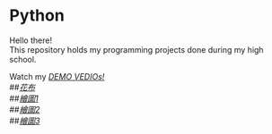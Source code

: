 # Python
Hello there!\
This repository holds my programming projects done during my high school.

Watch my *[DEMO VEDIOs!](https://drive.google.com/drive/u/0/folders/1OTPds6CH2DTgurEZGnvtJ8uZu5CieFFA)*\
##*[花布](https://drive.google.com/file/d/1E3VWfqC7MI7Ue3WvmEBLEofy1TnwJJi6/view?usp=sharing)*\
##*[繪圖1](https://drive.google.com/file/d/1KUYxLs9SzPIXx1CzXSPgIf6_9aMebTrD/view?usp=sharing)*\
##*[繪圖2](https://drive.google.com/file/d/1mSVMaMncONzMudDZw8BRL-qu-ZwaA8K4/view?usp=sharing)*\
##*[繪圖3](https://drive.google.com/file/d/1jcmnpwQuahAaHDqQENC5rrP3JsKmzk7Y/view?usp=sharing)*


                                              
